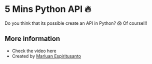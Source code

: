 # 5 Mins Python API 🔥

Do you think that its possible create an API in Python? 😱 Of course!!!

## More information

- Check the video here
- Created by [Marluan Espiritusanto](https://twitter.com/marluanguerrero)
